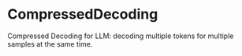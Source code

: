 # CompressedDecoding
Compressed Decoding for LLM: decoding multiple tokens for multiple samples at the same time.
